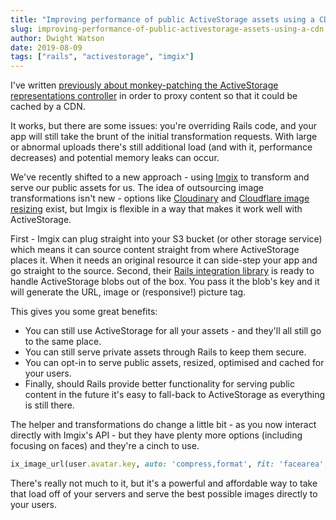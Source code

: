 ```yaml
---
title: "Improving performance of public ActiveStorage assets using a CDN"
slug: improving-performance-of-public-activestorage-assets-using-a-cdn
author: Dwight Watson
date: 2019-08-09
tags: ["rails", "activestorage", "imgix"]
---
```


I've written [previously about monkey-patching the ActiveStorage representations controller](https://www.dwightwatson.com/posts/caching-variants-with-activestorage) in order to proxy content so that it could be cached by a CDN.

It works, but there are some issues: you're overriding Rails code, and your app will still take the brunt of the initial transformation requests. With large or abnormal uploads there's still additional load (and with it, performance decreases) and potential memory leaks can occur.

We've recently shifted to a new approach - using [Imgix](https://www.imgix.com) to transform and serve our public assets for us. The idea of outsourcing image transformations isn't new - options like [Cloudinary](https://cloudinary.com/) and [Cloudflare image resizing](https://www.cloudflare.com/website-optimization/#plan-features) exist, but Imgix is flexible in a way that makes it work well with ActiveStorage.

First - Imgix can plug straight into your S3 bucket (or other storage service) which means it can source content straight from where ActiveStorage places it. When it needs an original resource it can side-step your app and go straight to the source. Second, their [Rails integration library](https://github.com/imgix/imgix-rails#active-storage) is ready to handle ActiveStorage blobs out of the box. You pass it the blob's key and it will generate the URL, image or (responsive!) picture tag.

This gives you some great benefits:

- You can still use ActiveStorage for all your assets - and they'll all still go to the same place.
- You can still serve private assets through Rails to keep them secure.
- You can opt-in to serve public assets, resized, optimised and cached for your users.
- Finally, should Rails provide better functionality for serving public content in the future it's easy to fall-back to ActiveStorage as everything is still there.

The helper and transformations do change a little bit - as you now interact directly with Imgix's API - but they have plenty more options (including focusing on faces) and they're a cinch to use.

```rb
ix_image_url(user.avatar.key, auto: 'compress,format', fit: 'facearea', width: 300, height: 300)
```

There's really not much to it, but it's a powerful and affordable way to take that load off of your servers and serve the best possible images directly to your users.
